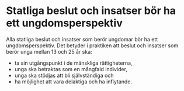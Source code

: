 # Statliga beslut och insatser bör ha ett ungdomsperspektiv

Alla statliga beslut och insatser som berör ungdomar bör ha ett ungdomsperspektiv. Det betyder i praktiken att beslut och insatser som berör unga mellan 13 och 25 år ska:

* ta sin utgångspunkt i de mänskliga rättigheterna,
* unga ska betraktas som en mångfald individer,
* unga ska stödjas att bli självständiga och
* ha möjlighet att vara delaktiga och ha inflytande.
